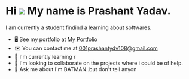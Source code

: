 Hi ![](https://user-images.githubusercontent.com/18350557/176309783-0785949b-9127-417c-8b55-ab5a4333674e.gif) My name is Prashant Yadav.
========================================================================================================================================

I am currently a student findind a learning about softwares.

* 🖥️  See my portfolio at [My Portfolio](http://myportfolio-coral-alpha.vercel.app/)
* ✉️  You can contact me at [001prashantydv108@gmail.com](mailto:001prashantydv108@gmail.com)
* 🧠  I'm currently learning r
* 👥  I'm looking to collaborate on the projects where i could be of help.
* 💬  Ask me about I'm BATMAN..but don't tell anyon
